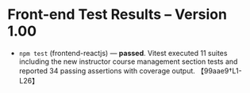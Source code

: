 # Front-end Test Results – Version 1.00

- `npm test` (frontend-reactjs) — **passed**. Vitest executed 11 suites including the new instructor course management section tests and reported 34 passing assertions with coverage output. 【99aae9†L1-L26】
